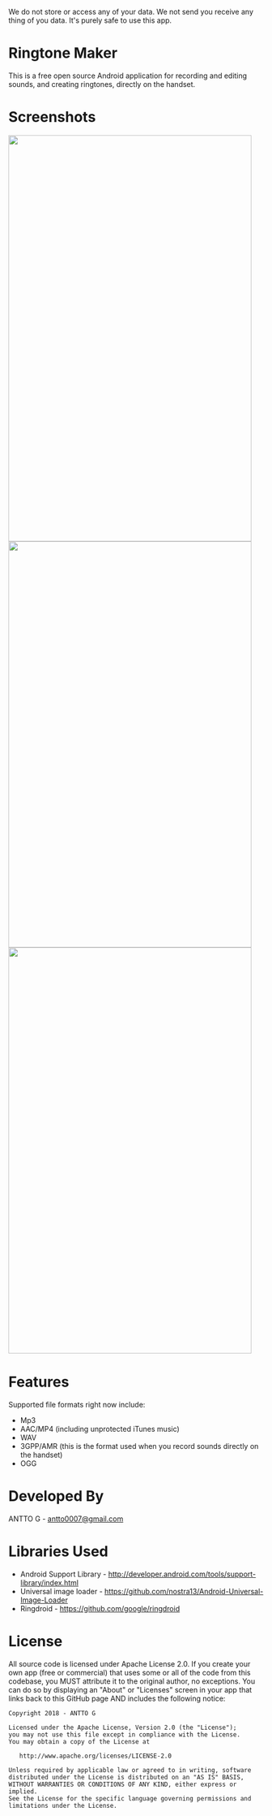 We do not store or access any of your data.
We not send you receive any thing of you data.
It's purely safe to use this app.


Ringtone Maker
================
This is a free open source Android application for recording and editing sounds, and creating ringtones, directly on the handset.

Screenshots
============
<img src="https://user-images.githubusercontent.com/42110501/43684916-dccf4a88-98c6-11e8-9233-bc5df49d367f.png" width=480 height=800>
<img src="https://user-images.githubusercontent.com/42110501/43684981-1764427e-98c8-11e8-908f-b9f0831e28f7.png" width=480 height=800>
<img src="https://user-images.githubusercontent.com/42110501/43684982-179a2e8e-98c8-11e8-9fb1-ed811b569f62.png" width=480 height=800>

Features
=========
Supported file formats right now include:

* Mp3
* AAC/MP4 (including unprotected iTunes music)
* WAV
* 3GPP/AMR (this is the format used when you record sounds directly on the handset)
* OGG


Developed By
============
ANTTO G - antto0007@gmail.com

Libraries Used
===========================
* Android Support Library - http://developer.android.com/tools/support-library/index.html
* Universal image loader - https://github.com/nostra13/Android-Universal-Image-Loader
* Ringdroid - https://github.com/google/ringdroid

License
========
All source code is licensed under Apache License 2.0. If you create your own app (free or commercial) that uses some or all of the code from this codebase, you MUST attribute it to the original author, no exceptions. You can do so by displaying an "About" or "Licenses" screen in your app that links back to this GitHub page AND includes the following notice: 

    Copyright 2018 - ANTTO G

    Licensed under the Apache License, Version 2.0 (the "License");
    you may not use this file except in compliance with the License.
    You may obtain a copy of the License at

       http://www.apache.org/licenses/LICENSE-2.0

    Unless required by applicable law or agreed to in writing, software
    distributed under the License is distributed on an "AS IS" BASIS,
    WITHOUT WARRANTIES OR CONDITIONS OF ANY KIND, either express or implied.
    See the License for the specific language governing permissions and
    limitations under the License.


